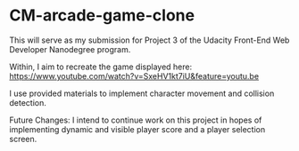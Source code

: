 # CM-arcade-game-clone

This will serve as my submission for Project 3 of the Udacity Front-End Web Developer Nanodegree program.

Within, I aim to recreate the game displayed here: https://www.youtube.com/watch?v=SxeHV1kt7iU&feature=youtu.be

I use provided materials to implement character movement and collision detection. 

Future Changes:
I intend to continue work on this project in hopes of implementing dynamic and visible player score and a player selection screen.

